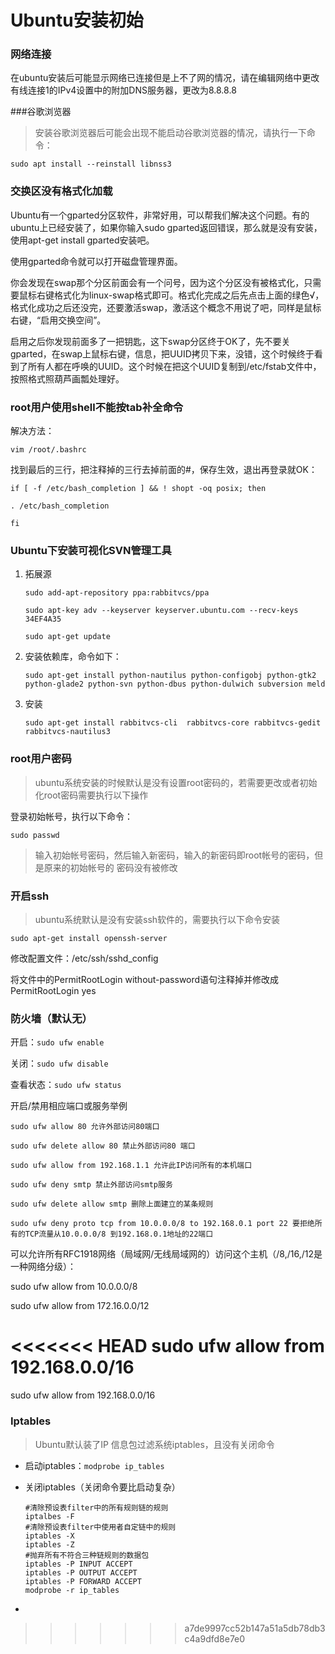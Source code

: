 # Ubuntu安装初始

### 网络连接

在ubuntu安装后可能显示网络已连接但是上不了网的情况，请在编辑网络中更改有线连接1的IPv4设置中的附加DNS服务器，更改为8.8.8.8

###谷歌浏览器

> 安装谷歌浏览器后可能会出现不能启动谷歌浏览器的情况，请执行一下命令：

```shell
sudo apt install --reinstall libnss3
```
### 交换区没有格式化加载

Ubuntu有一个gparted分区软件，非常好用，可以帮我们解决这个问题。有的ubuntu上已经安装了，如果你输入sudo gparted返回错误，那么就是没有安装，使用apt-get install gparted安装吧。

使用gparted命令就可以打开磁盘管理界面。

你会发现在swap那个分区前面会有一个问号，因为这个分区没有被格式化，只需要鼠标右键格式化为linux-swap格式即可。格式化完成之后先点击上面的绿色√，格式化成功之后还没完，还要激活swap，激活这个概念不用说了吧，同样是鼠标右键，“启用交换空间”。

启用之后你发现前面多了一把钥匙，这下swap分区终于OK了，先不要关gparted，在swap上鼠标右键，信息，把UUID拷贝下来，没错，这个时候终于看到了所有人都在呼唤的UUID。这个时候在把这个UUID复制到/etc/fstab文件中，按照格式照葫芦画瓢处理好。

### root用户使用shell不能按tab补全命令

解决方法：

```shell
vim /root/.bashrc
```

找到最后的三行，把注释掉的三行去掉前面的#，保存生效，退出再登录就OK：

```shell
if [ -f /etc/bash_completion ] && ! shopt -oq posix; then

. /etc/bash_completion

fi
```
### Ubuntu下安装可视化SVN管理工具

1. 拓展源

   ```shell
   sudo add-apt-repository ppa:rabbitvcs/ppa

   sudo apt-key adv --keyserver keyserver.ubuntu.com --recv-keys 34EF4A35

   sudo apt-get update
   ```

2. 安装依赖库，命令如下：

   ```shell
   sudo apt-get install python-nautilus python-configobj python-gtk2 python-glade2 python-svn python-dbus python-dulwich subversion meld
   ```

3. 安装

   ```shell
   sudo apt-get install rabbitvcs-cli  rabbitvcs-core rabbitvcs-gedit rabbitvcs-nautilus3
   ```

### root用户密码

> ubuntu系统安装的时候默认是没有设置root密码的，若需要更改或者初始化root密码需要执行以下操作

登录初始帐号，执行以下命令：

```shell
sudo passwd
```

> 输入初始帐号密码，然后输入新密码，输入的新密码即root帐号的密码，但是原来的初始帐号的	密码没有被修改

### 开启ssh

> ubuntu系统默认是没有安装ssh软件的，需要执行以下命令安装

```shell
sudo apt-get install openssh-server
```

修改配置文件：/etc/ssh/sshd_config

将文件中的PermitRootLogin without-password语句注释掉并修改成PermitRootLogin yes

### 防火墙（默认无）

开启：`sudo ufw enable`

关闭：`sudo ufw disable`

查看状态：`sudo ufw status`

开启/禁用相应端口或服务举例

```shell
sudo ufw allow 80 允许外部访问80端口

sudo ufw delete allow 80 禁止外部访问80 端口

sudo ufw allow from 192.168.1.1 允许此IP访问所有的本机端口

sudo ufw deny smtp 禁止外部访问smtp服务

sudo ufw delete allow smtp 删除上面建立的某条规则

sudo ufw deny proto tcp from 10.0.0.0/8 to 192.168.0.1 port 22 要拒绝所有的TCP流量从10.0.0.0/8 到192.168.0.1地址的22端口
```

 可以允许所有RFC1918网络（局域网/无线局域网的）访问这个主机（/8,/16,/12是一种网络分级）：

sudo ufw allow from 10.0.0.0/8

sudo ufw allow from 172.16.0.0/12

<<<<<<< HEAD
sudo ufw allow from 192.168.0.0/16
=======
sudo ufw allow from 192.168.0.0/16

### Iptables

> Ubuntu默认装了IP 信息包过滤系统iptables，且没有关闭命令

- 启动iptables：`modprobe ip_tables`

- 关闭iptables（关闭命令要比启动复杂）

  ```shell
  #清除预设表filter中的所有规则链的规则
  iptalbes -F
  #清除预设表filter中使用者自定链中的规则
  iptables -X
  iptables -Z
  #抛弃所有不符合三种链规则的数据包
  iptables -P INPUT ACCEPT
  iptables -P OUTPUT ACCEPT
  iptables -P FORWARD ACCEPT
  modprobe -r ip_tables
  ```

- 
>>>>>>> a7de9997cc52b147a51a5db78db3c4a9dfd8e7e0
